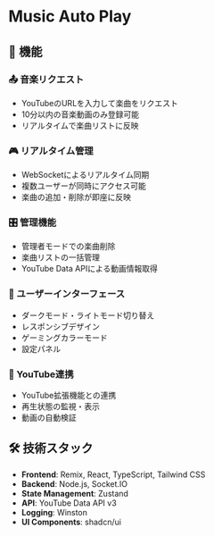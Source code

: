 # Music Auto Play

## 🎵 機能

### 📤 音楽リクエスト

- YouTubeのURLを入力して楽曲をリクエスト
- 10分以内の音楽動画のみ登録可能
- リアルタイムで楽曲リストに反映

### 🎮 リアルタイム管理

- WebSocketによるリアルタイム同期
- 複数ユーザーが同時にアクセス可能
- 楽曲の追加・削除が即座に反映

### 🎛️ 管理機能

- 管理者モードでの楽曲削除
- 楽曲リストの一括管理
- YouTube Data APIによる動画情報取得

### 🌙 ユーザーインターフェース

- ダークモード・ライトモード切り替え
- レスポンシブデザイン
- ゲーミングカラーモード
- 設定パネル

### 🔗 YouTube連携

- YouTube拡張機能との連携
- 再生状態の監視・表示
- 動画の自動検証

## 🛠️ 技術スタック

- **Frontend**: Remix, React, TypeScript, Tailwind CSS
- **Backend**: Node.js, Socket.IO
- **State Management**: Zustand
- **API**: YouTube Data API v3
- **Logging**: Winston
- **UI Components**: shadcn/ui
